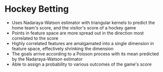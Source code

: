# Hockey Betting

- Uses Nadaraya-Watson estimator with triangular kernels to predict the home team's score, and the visitor's score of a hockey game
- Points in feature space are more spread out in the direction most correlated to the score
- Highly correlated features are amalgamated into a single dimension in feature space, effectively shrinking the dimension
- The goals arrive according to a Poisson process with its mean predicted by the Nadaraya-Watson estimator
- Able to assign a probability to various outcomes of the game's score